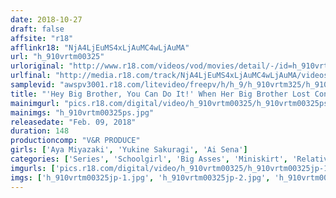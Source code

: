 ```yaml
---
date: 2018-10-27
draft: false
affsite: "r18"
afflinkr18: "NjA4LjEuMS4xLjAuMC4wLjAuMA"
url: "h_910vrtm00325"
urloriginal: "http://www.r18.com/videos/vod/movies/detail/-/id=h_910vrtm00325"
urlfinal: "http://media.r18.com/track/NjA4LjEuMS4xLjAuMC4wLjAuMA/videos/vod/movies/detail/-/id=h_910vrtm00325"
samplevid: "awspv3001.r18.com/litevideo/freepv/h/h_9/h_910vrtm325/h_910vrtm325_dmb_w.mp4"
title: "'Hey Big Brother, You Can Do It!' When Her Big Brother Lost Confidence In Himself, His Cheerleader Little Sister Tries To Cheer Him Up, But When He Catches A Glimpse Of Her Ass Underneath Her Skirt, He Gets Rock Hard! Hoping To Make Him Feel Better, She Rides His Cock For A Raw Creampie Bonanza! Unbeknownst To Their Parents, These Two Are Having A Multiple Orgasm Fuck Fest! 2"
mainimgurl: "pics.r18.com/digital/video/h_910vrtm00325/h_910vrtm00325ps.jpg"
mainimgs: "h_910vrtm00325ps.jpg"
releasedate: "Feb. 09, 2018"
duration: 148
productioncomp: "V&R PRODUCE"
girls: ['Aya Miyazaki', 'Yukine Sakuragi', 'Ai Sena']
categories: ['Series', 'Schoolgirl', 'Big Asses', 'Miniskirt', 'Relatives', 'Variety', 'Sister', 'Sports', 'Creampie', 'Hi-Def']
imgurls: ['pics.r18.com/digital/video/h_910vrtm00325/h_910vrtm00325jp-1.jpg', 'pics.r18.com/digital/video/h_910vrtm00325/h_910vrtm00325jp-2.jpg', 'pics.r18.com/digital/video/h_910vrtm00325/h_910vrtm00325jp-3.jpg', 'pics.r18.com/digital/video/h_910vrtm00325/h_910vrtm00325jp-4.jpg', 'pics.r18.com/digital/video/h_910vrtm00325/h_910vrtm00325jp-5.jpg', 'pics.r18.com/digital/video/h_910vrtm00325/h_910vrtm00325jp-6.jpg', 'pics.r18.com/digital/video/h_910vrtm00325/h_910vrtm00325jp-7.jpg', 'pics.r18.com/digital/video/h_910vrtm00325/h_910vrtm00325jp-8.jpg', 'pics.r18.com/digital/video/h_910vrtm00325/h_910vrtm00325jp-9.jpg', 'pics.r18.com/digital/video/h_910vrtm00325/h_910vrtm00325jp-10.jpg', 'pics.r18.com/digital/video/h_910vrtm00325/h_910vrtm00325jp-11.jpg', 'pics.r18.com/digital/video/h_910vrtm00325/h_910vrtm00325jp-12.jpg', 'pics.r18.com/digital/video/h_910vrtm00325/h_910vrtm00325jp-13.jpg', 'pics.r18.com/digital/video/h_910vrtm00325/h_910vrtm00325jp-14.jpg', 'pics.r18.com/digital/video/h_910vrtm00325/h_910vrtm00325jp-15.jpg', 'pics.r18.com/digital/video/h_910vrtm00325/h_910vrtm00325jp-16.jpg', 'pics.r18.com/digital/video/h_910vrtm00325/h_910vrtm00325jp-17.jpg', 'pics.r18.com/digital/video/h_910vrtm00325/h_910vrtm00325jp-18.jpg', 'pics.r18.com/digital/video/h_910vrtm00325/h_910vrtm00325jp-19.jpg', 'pics.r18.com/digital/video/h_910vrtm00325/h_910vrtm00325jp-20.jpg']
imgs: ['h_910vrtm00325jp-1.jpg', 'h_910vrtm00325jp-2.jpg', 'h_910vrtm00325jp-3.jpg', 'h_910vrtm00325jp-4.jpg', 'h_910vrtm00325jp-5.jpg', 'h_910vrtm00325jp-6.jpg', 'h_910vrtm00325jp-7.jpg', 'h_910vrtm00325jp-8.jpg', 'h_910vrtm00325jp-9.jpg', 'h_910vrtm00325jp-10.jpg', 'h_910vrtm00325jp-11.jpg', 'h_910vrtm00325jp-12.jpg', 'h_910vrtm00325jp-13.jpg', 'h_910vrtm00325jp-14.jpg', 'h_910vrtm00325jp-15.jpg', 'h_910vrtm00325jp-16.jpg', 'h_910vrtm00325jp-17.jpg', 'h_910vrtm00325jp-18.jpg', 'h_910vrtm00325jp-19.jpg', 'h_910vrtm00325jp-20.jpg']
---
```

